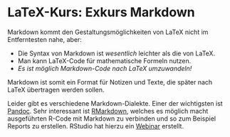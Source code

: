 # LaTeX-Kurs: Exkurs Markdown

Markdown kommt den Gestaltungsmöglichkeiten von LaTeX nicht im Entferntesten nahe, aber:

* Die Syntax von Markdown ist *wesentlich* leichter als die von LaTeX.
* Man kann LaTeX-Code für mathematische Formeln nutzen.
* *Es ist möglich Markdown-Code nach LaTeX umzuwandeln!*

Markdown ist somit ein Format für Notizen und Texte, die später nach LaTeX übertragen werden sollen.

Leider gibt es verschiedene Markdown-Dialekte. Einer der wichtigsten ist [Pandoc](https://pandoc.org/). Sehr interessant ist [RMarkdown](https://rmarkdown.rstudio.com/), welches es möglich macht ausgeführten R-Code mit Markdown zu verbinden und so zum Beispiel Reports zu erstellen. RStudio hat hierzu ein [Webinar](https://youtu.be/cWJzjHh_3kk) erstellt.
